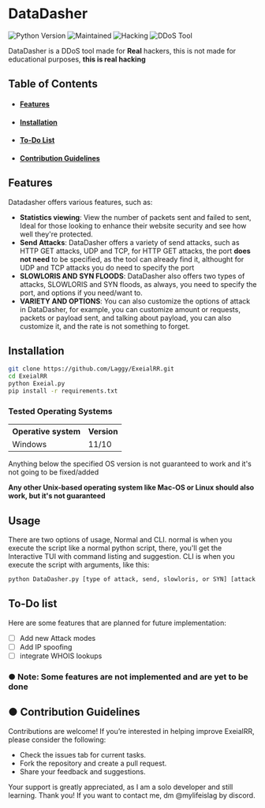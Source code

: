 # DataDasher
![Python Version](https://img.shields.io/badge/python-3.8%2B-blue)
![Maintained](https://img.shields.io/badge/maintained-Yes!-green)
![Hacking](https://img.shields.io/badge/Hacking-red)
![DDoS Tool](https://img.shields.io/badge/DDoS-yellow)  

DataDasher is a DDoS tool made for **Real** hackers, this is not made for educational purposes, **this is real hacking**

## Table of Contents 
- #### [Features](#features)  
- #### [Installation](#installation)  
- #### [To-Do List](#to-do-list)  
- #### [Contribution Guidelines](#contribution-guidelines)

## Features

Datadasher offers various features, such as:

- **Statistics viewing**: View the number of packets sent and failed to sent, Ideal for those looking to enhance their website security and see how well they're protected.
- **Send Attacks**: DataDasher offers a variety of send attacks, such as HTTP GET attacks, UDP and TCP, for HTTP GET attacks, the port **does not need** to be specified, as the tool can already find it, althought for UDP and TCP attacks you do need to specify the port
- **SLOWLORIS AND SYN FLOODS**: DataDasher also offers two types of attacks, SLOWLORIS and SYN floods, as always, you need to specify the port, and options if you need/want to.
- **VARIETY AND OPTIONS**: You can also customize the options of attack in DataDasher, for example, you can customize amount or requests, packets or payload sent, and talking about payload, you can also customize it, and the rate is not something to forget.

## Installation

```bash
git clone https://github.com/Laggy/ExeialRR.git
cd ExeialRR
python Exeial.py
pip install -r requirements.txt
```
### Tested Operating Systems
<table>
    <tr>
        <th>Operative system</th>
        <th> Version </th>
    </tr>
    <tr>
        <td>Windows</td>
        <td>11/10</td>
<table>
Anything below the specified OS version is not guaranteed to work and it's not going to be fixed/added
 
**Any other Unix-based operating system like Mac-OS or Linux should also work, but it's not guaranteed**
 

## Usage

There are two options of usage, Normal and CLI.
normal is when you execute the script like a normal python script, there, you'll get the Interactive TUI with command listing and suggestion.
CLI is when you execute the script with arguments, like this:
```bash
python DataDasher.py [type of attack, send, slowloris, or SYN] [attack options for send like UDP or TCP] [website name] [port (if needed)] [options like count or payload]
```

## To-Do list
Here are some features that are planned for future implementation:

- [ ] Add new Attack modes
- [ ] Add IP spoofing
- [ ] integrate WHOIS lookups

### ● Note: Some features are not implemented and are yet to be done

## ● Contribution Guidelines
Contributions are welcome! If you’re interested in helping improve ExeialRR, please consider the following:
- Check the issues tab for current tasks.
- Fork the repository and create a pull request.
- Share your feedback and suggestions.
 
Your support is greatly appreciated, as I am a solo developer and still learning. Thank you!
If you want to contact me, dm @mylifeislag by discord.

